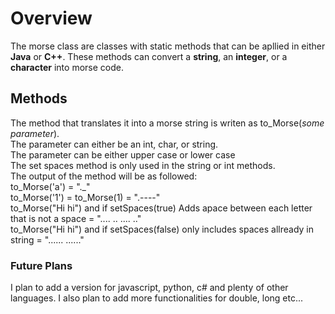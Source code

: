 <!DOCTYPE html>
<html>
  <body>
    <h1>
      Overview
    </h1>
    <p1>
      The morse class are classes with static methods that can be apllied in either <strong>Java</strong> or <strong>C++</strong>. These methods can convert a <strong>string</strong>, an <strong>integer</strong>, or a <strong>character</strong> into morse code.      
    </p1>
    <h2>
      Methods
    </h2>
    <p2>
      The method that translates it into a morse string is writen as to_Morse(<em>some parameter</em>).<br>
      The parameter can either be an int, char, or string.<br>
      The parameter can be either upper case or lower case<br>
      The set spaces method is only used in the string or int methods.<br>
      The output of the method will be as followed:<br>
      to_Morse('a') = "._"<br>
      to_Morse('1') = to_Morse(1) = ".----"<br>
      to_Morse("Hi hi") and if setSpaces(true) Adds apace between each letter that is not a space = ".... .. .... .."<br>
      to_Morse("Hi hi") and if setSpaces(false) only includes spaces allready in string = "...... ......"
    </p2>
    <h3>
      Future Plans
    </h3>
    <p3>
      I plan to add a version for javascript, python, c# and plenty of other languages. I also plan to add more functionalities for double, long etc...
    </p3>
</html>
